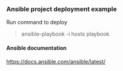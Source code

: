 ### Ansible project deployment example

Run command to deploy 
> ansible-playbook -i hosts playbook

#### Ansible documentation
https://docs.ansible.com/ansible/latest/
